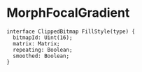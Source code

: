 # MorphFocalGradient

```
interface ClippedBitmap FillStyle(type) {
  bitmapId: Uint(16);
  matrix: Matrix;
  repeating: Boolean;
  smoothed: Boolean;
}
```
